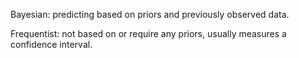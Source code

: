Bayesian: predicting based on priors and previously observed data.

Frequentist: not based on or require any priors, usually measures a confidence interval.